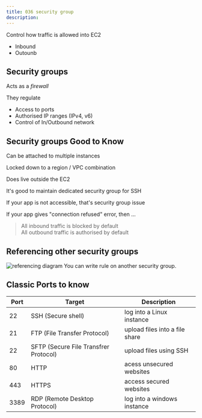```yaml
---
title: 036 security group
description:
---
```


Control how traffic is allowed into EC2
- Inbound
- Outounb

## Security groups
Acts as a *firewall*

They regulate
- Access to ports
- Authorised IP ranges (IPv4, v6)
- Control of In/Outbound network

## Security groups Good to Know
Can be attached to multiple instances

Locked down to a region / VPC combination

Does live outside the EC2

It's good to maintain dedicated security group for SSH

If your app is not accessible, that's security group issue

If your app gives "connection refused" error, then ...

> All inbound traffic is blocked by default  
> All outbound traffic is authorised by default

## Referencing other security groups
![referencing diagram](/5-ec2/36-referencing.png)
You can write rule on another security group.


## Classic Ports to know
| Port | Target | Description |
|------|--------|-------------|
| 22   | SSH (Secure shell) | log into a Linux instance |
| 21   | FTP (File Transfer Protocol) | upload files into a file share |
| 22   | SFTP (Secure File Transfrer Protocol) | upload files using SSH |
| 80   | HTTP   | acess unsecured websites |
| 443  | HTTPS  | access secured websites |
| 3389 | RDP (Remote Desktop Protocol) | log into a windows instance |
